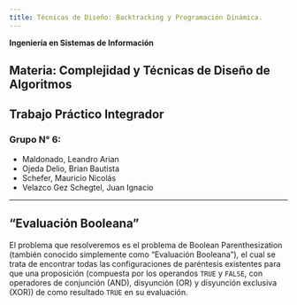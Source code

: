 ```yaml
---
title: Técnicas de Diseño: Backtracking y Programación Dinámica.
---
```


**Ingeniería en Sistemas de Información**

## Materia: Complejidad y Técnicas de Diseño de Algoritmos

## Trabajo Práctico Integrador

### Grupo N° 6:

- Maldonado, Leandro Arian
- Ojeda Delio, Brian Bautista
- Schefer, Mauricio Nicolás
- Velazco Gez Schegtel, Juan Ignacio

---

## “Evaluación Booleana”

El problema que resolveremos es el problema de Boolean Parenthesization (también conocido simplemente como “Evaluación Booleana”), el cual se trata de encontrar todas las configuraciones de paréntesis existentes para que una proposición (compuesta por los operandos `TRUE` y `FALSE`, con operadores de conjunción (AND), disyunción (OR) y disyunción exclusiva (XOR)) de como resultado `TRUE` en su evaluación.
